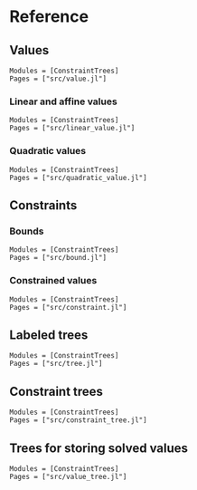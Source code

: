 
# Reference

## Values

```@autodocs
Modules = [ConstraintTrees]
Pages = ["src/value.jl"]
```

### Linear and affine values

```@autodocs
Modules = [ConstraintTrees]
Pages = ["src/linear_value.jl"]
```

### Quadratic values

```@autodocs
Modules = [ConstraintTrees]
Pages = ["src/quadratic_value.jl"]
```

## Constraints

### Bounds
```@autodocs
Modules = [ConstraintTrees]
Pages = ["src/bound.jl"]
```

### Constrained values

```@autodocs
Modules = [ConstraintTrees]
Pages = ["src/constraint.jl"]
```

## Labeled trees

```@autodocs
Modules = [ConstraintTrees]
Pages = ["src/tree.jl"]
```

## Constraint trees

```@autodocs
Modules = [ConstraintTrees]
Pages = ["src/constraint_tree.jl"]
```
## Trees for storing solved values

```@autodocs
Modules = [ConstraintTrees]
Pages = ["src/value_tree.jl"]
```
